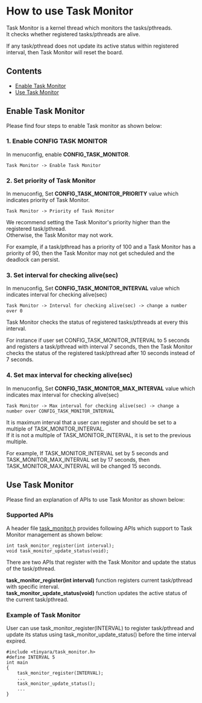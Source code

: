 # How to use Task Monitor

Task Monitor is a kernel thread which monitors the tasks/pthreads.  
It checks whether registered tasks/pthreads are alive.  

If any task/pthread does not update its active status within registered interval, then Task Monitor will reset the board.

## Contents
- [Enable Task Monitor](#enable-task-monitor)
- [Use Task Monitor](#use-task-monitor)


## Enable Task Monitor
Please find four steps to enable Task monitor as shown below:

### 1. Enable CONFIG TASK MONITOR

In menuconfig, enable **CONFIG_TASK_MONITOR**.  
```
Task Monitor -> Enable Task Monitor
```

### 2. Set priority of Task Monitor

In menuconfig, Set **CONFIG_TASK_MONITOR_PRIORITY** value which indicates priority of Task Monitor.  
```
Task Monitor -> Priority of Task Monitor
```

We recommend setting the Task Monitor's priority higher than the registered task/pthread.  
Otherwise, the Task Monitor may not work.  

For example, if a task/pthread has a priority of 100 and a Task Monitor has a priority of 90, then the Task Monitor may not get scheduled and the deadlock can persist.

### 3. Set interval for checking alive(sec)

In menuconfig, Set **CONFIG_TASK_MONITOR_INTERVAL** value which indicates interval for checking alive(sec)  
```
Task Monitor -> Interval for checking alive(sec) -> change a number over 0
```

Task Monitor checks the status of registered tasks/pthreads at every this interval.  

For instance if user set CONFIG_TASK_MONITOR_INTERVAL to 5 seconds and registers a task/pthread with interval 7 seconds, then the Task Monitor checks the status of the registered task/pthread after 10 seconds instead of 7 seconds.
	
### 4. Set max interval for checking alive(sec)

In menuconfig, Set **CONFIG_TASK_MONITOR_MAX_INTERVAL** value which indicates max interval for checking alive(sec)  
```
Task Monitor -> Max interval for checking alive(sec) -> change a number over CONFIG_TASK_MONITOR_INTERVAL
```

It is maximum interval that a user can register and should be set to a multiple of TASK_MONITOR_INTERVAL.  
If it is not a multiple of TASK_MONITOR_INTERVAL, it is set to the previous multiple.  

For example, If TASK_MONITOR_INTERVAL set by 5 seconds and TASK_MONITOR_MAX_INTERVAL set by 17 seconds, then TASK_MONITOR_MAX_INTERVAL will be changed 15 seconds.

## Use Task Monitor
Please find an explanation of APIs to use Task Monitor as shown below:

### Supported APIs
A header file [task_monitor.h](../os/include/tinyara/task_monitor.h) provides following APIs which support to Task Monitor management as shown below:
```
int task_monitor_register(int interval);
void task_monitor_update_status(void);
```

There are two APIs that register with the Task Monitor and update the status of the task/pthread.  

**task_monitor_register(int interval)** function registers current task/pthread with specific interval.  
**task_monitor_update_status(void)** function updates the active status of the current task/pthread.

### Example of Task Monitor
User can use task_monitor_register(INTERVAL) to register task/pthread and update its status using task_monitor_update_status() before the time interval expired.
```
#include <tinyara/task_monitor.h>
#define INTERVAL 5
int main
{
    task_monitor_register(INTERVAL);
    ...
    task_monitor_update_status();
    ...
}
```
